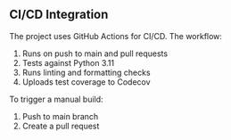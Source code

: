 ## CI/CD Integration

The project uses GitHub Actions for CI/CD. The workflow:

1. Runs on push to main and pull requests
2. Tests against Python 3.11
3. Runs linting and formatting checks
4. Uploads test coverage to Codecov

To trigger a manual build:
1. Push to main branch
2. Create a pull request 